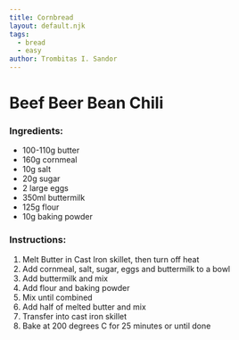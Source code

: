 ```yaml
---
title: Cornbread
layout: default.njk
tags:
  - bread
  - easy
author: Trombitas I. Sandor
---
```


# Beef Beer Bean Chili

### Ingredients:

- 100-110g butter
- 160g cornmeal
- 10g salt
- 20g sugar
- 2 large eggs
- 350ml buttermilk
- 125g flour
- 10g baking powder

### Instructions:

1. Melt Butter in Cast Iron skillet, then turn off heat
2. Add cornmeal, salt, sugar, eggs and buttermilk to a bowl
3. Add buttermilk and mix
4. Add flour and baking powder
5. Mix until combined
6. Add half of melted butter and mix
7. Transfer into cast iron skillet
8. Bake at 200 degrees C for 25 minutes or until done
